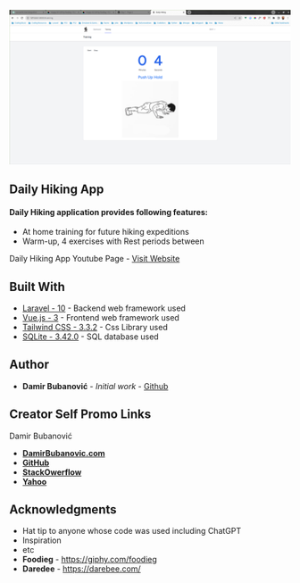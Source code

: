 <p align="center"><img src="public/images/daily-hiking.png"></p>


## Daily Hiking App

#### Daily Hiking application provides following features:
+ At home training for future hiking expeditions
+ Warm-up, 4 exercises with Rest periods between



Daily Hiking App Youtube Page - [Visit Website](https://www.youtube.com/@damirbubanovic6608)



## Built With

* [Laravel - 10](https://laravel.com/) - Backend web framework used
* [Vue.js - 3](https://vuejs.org/guide/introduction.html) - Frontend web framework used
* [Tailwind CSS - 3.3.2](https://tailwindcss.com/) - Css Library used
* [SQLite - 3.42.0](https://www.sqlite.org/index.html) - SQL database used



## Author

* **Damir Bubanović** - *Initial work* - [Github](https://github.com/damir-bubanovic)


## Creator Self Promo Links

Damir Bubanović

- **[DamirBubanovic.com](https://damirbubanovic.com/)**
- **[GitHub](https://github.com/damir-bubanovic)**
- **[StackOwerflow](https://stackoverflow.com/users/11778242/damir-bubanovic)**
- **[Yahoo](damir.bubanovic@yahoo.com)**

## Acknowledgments

* Hat tip to anyone whose code was used including ChatGPT
* Inspiration
* etc
* **Foodieg** - https://giphy.com/foodieg
* **Daredee** - https://darebee.com/